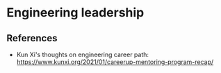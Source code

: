 # Engineering leadership

## References
* Kun Xi's thoughts on engineering career path: https://www.kunxi.org/2021/01/careerup-mentoring-program-recap/